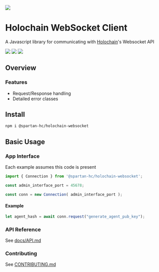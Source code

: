 [![](https://img.shields.io/npm/v/@spartan-hc/holochain-websocket/latest?style=flat-square)](http://npmjs.com/package/@spartan-hc/holochain-websocket)

# Holochain WebSocket Client
A Javascript library for communicating with [Holochain](https://holochain.org)'s Websocket API

[![](https://img.shields.io/github/issues-raw/spartan-holochain-counsel/holochain-websocket-js?style=flat-square)](https://github.com/spartan-holochain-counsel/holochain-websocket-js/issues)
[![](https://img.shields.io/github/issues-closed-raw/spartan-holochain-counsel/holochain-websocket-js?style=flat-square)](https://github.com/spartan-holochain-counsel/holochain-websocket-js/issues?q=is%3Aissue+is%3Aclosed)
[![](https://img.shields.io/github/issues-pr-raw/spartan-holochain-counsel/holochain-websocket-js?style=flat-square)](https://github.com/spartan-holochain-counsel/holochain-websocket-js/pulls)


## Overview

### Features

- Request/Response handling
- Detailed error classes


## Install

```bash
npm i @spartan-hc/holochain-websocket
```

## Basic Usage

### App Interface

Each example assumes this code is present
```javascript
import { Connection } from '@spartan-hc/holochain-websocket';

const admin_interface_port = 45678;

const conn = new Connection( admin_interface_port );
```

#### Example

```javascript
let agent_hash = await conn.request("generate_agent_pub_key");
```


### API Reference

See [docs/API.md](docs/API.md)

### Contributing

See [CONTRIBUTING.md](CONTRIBUTING.md)
